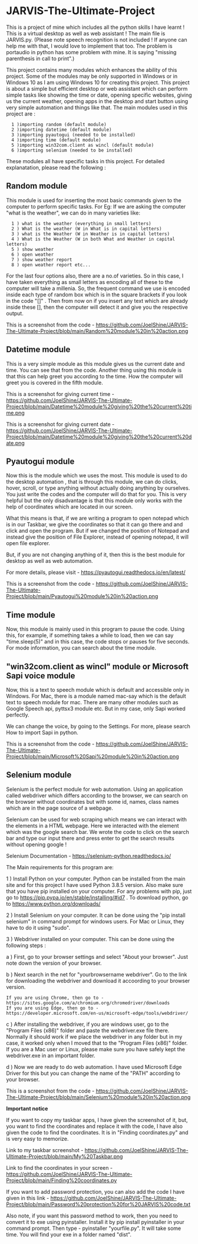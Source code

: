 # JARVIS-The-Ultimate-Project
This is a project of mine which includes all the python skills I have learnt ! This is a virtual desktop as well as web assistant ! 
The main file is JARVIS.py. (Please note speech recognition is not included ! If anyone can help me with that, 
I would love to implement that too. The problem is portaudio in python has some problem with mine. It is saying 
"missing parenthesis in call to print".)

This project contains many modules which enhances the ability of this project. Some of the modules may 
be only supported in Windows or in Windows 10 as I am using Windows 10 for creating this project. This 
project is about a simple but efficient desktop or web assistant which can perform simple tasks like
showing the time or date, opening specific websites, giving us the current weather, opening apps in the 
desktop and start button using very simple automation and things like that. The main modules used in 
this project are :

      1 )importing random (default module)
      2 )importing datetime (default module)
      3 )importing pyautogui (needed to be installed)
      4 )importing time (default module)
      5 )importing win32com.client as wincl (default module)
      6 )importing selenium (needed to be installed)

These modules all have specific tasks in this project. For detailed explanatation, please read the following :

Random module
-------------

This module is used for inserting the most basic commands given to the computer to perform specific tasks.
For Eg: If we are asking the computer "what is the weather", we can do in many varieties like:

      1 ) what is the weather (everything in small letters)
      2 ) What is the weather (W in What is in capital letters)
      3 ) what is the Weather (W in Weather is in capital letters)
      4 ) What is the Weather (W in both What and Weather in capital letters)
      5 ) show weather 
      6 ) open weather 
      7 ) show weather report 
      8 ) open weather report etc...

For the last four options also, there are a no.of varieties. So in this case, I have taken everything 
as small letters as encoding all of these to the computer will take a millenia. So, the frequent 
command we use is encoded inside each type of random box which is in the square brackets if you look
in the code "[]" . Then from now on if you insert any text which are already inside these [], then the 
computer will detect it and give you the respective output.

This is a screenshot from the code - https://github.com/JoelShine/JARVIS-The-Ultimate-Project/blob/main/Random%20module%20in%20action.png

Datetime module
---------------

This is a very simple module as this module gives us the current date and time. You can see that from 
the code. Another thing using this module is that this can help greet you according to the time.
How the computer will greet you is covered in the fifth module.

This is a screenshot for giving current time - 
https://github.com/JoelShine/JARVIS-The-Ultimate-Project/blob/main/Datetime%20module%20giving%20the%20current%20time.png

This is a screenshot for giving current date - 
https://github.com/JoelShine/JARVIS-The-Ultimate-Project/blob/main/Datetime%20module%20giving%20the%20current%20date.png

Pyautogui module 
----------------

Now this is the module which we uses the most. This module is used to do the desktop automation , that is
through this module, we can do clicks, hover, scroll, or type anything without actually doing anything
by ourselves. You just write the codes and the computer will do that for you. This is very helpful but
the only disadvantage is that this module only works with the help of coordinates which are located in
our screen. 

What this means is that, if we are writing a program to open notepad which is in our Taskbar, we 
give the coordinates so that it can go there and and click and open the program. But if we changed the
position of Notepad and instead give the position of File Explorer, instead of opening notepad, it will 
open file explorer.

But, if you are not changing anything of it, then this is the best module for desktop as well as web
automation.

For more details, please visit - https://pyautogui.readthedocs.io/en/latest/

This is a screenshot from the code - https://github.com/JoelShine/JARVIS-The-Ultimate-Project/blob/main/Pyautogui%20module%20in%20action.png

Time module
-----------

Now, this module is mainly used in this program to pause the code. Using this, for example, if something
takes a while to load, then we can say "time.sleep(5)" and in this case, the code stops or pauses for
five seconds. For mode information, you can search about the time module.

"win32com.client as wincl" module or Microsoft Sapi voice module
----------------------------------------------------------------

Now, this is a text to speech module which is default and accessible only in Windows. For Mac, there is 
a module named mac-say which is the default text to speech module for mac. There are many other modules 
such as Google Speech api, pyttsx3 module etc. But in my case, only Sapi worked perfectly.

We can change the voice, by going to the Settings. For more, please search How to import Sapi in python.

This is a screenshot from the code - https://github.com/JoelShine/JARVIS-The-Ultimate-Project/blob/main/Microsoft%20Sapi%20module%20in%20action.png

Selenium module
---------------

Selenium is the perfect module for web automation. Using an application called webdriver which differs according to the browser, we can 
search on the browser without coordinates but with some id, names, class names which are in the page source of a webpage.

Selenium can be used for web scraping which means we can interact with the elements in a HTML webpage. Here we interacted with the element which was the google search bar. We wrote the code to click on the search bar and type our input there and press enter to get the search results without opening google !

Selenium Documentation - https://selenium-python.readthedocs.io/

The Main requirements for this program are:

1 ) Install Python on your computer. Python can be installed from the main site and for this project I have used Python 3.8.5 version. Also make sure that you have pip installed on your computer. For any problems with pip, just go to https://pip.pypa.io/en/stable/installing/#id7 . To download python, go to https://www.python.org/downloads/

2 ) Install Selenium on your computer. It can be done using the "pip install selenium" in command prompt for windows users. For Mac or Linux, they have to do it using "sudo".

3 ) Webdriver installed on your computer. This can be done using the following steps :

a ) First, go to your browser settings and select "About your browser". Just note down the version
    of your browser.

b ) Next search in the net for "yourbrowsername webdriver". Go to the link for downloading the webdriver
    and download it accoording to your browser version. 

    If you are using Chrome, then go to - https://sites.google.com/a/chromium.org/chromedriver/downloads
    If you are using Edge, then go to - https://developer.microsoft.com/en-us/microsoft-edge/tools/webdriver/

c ) After installing the webdriver, if you are windows user, go to the "Program Files (x86)" folder
    and paste the webdriver.exe file there. Normally it should work if we place the webdriver in any
    folder but in my case, it worked only when I moved that to the "Program Files (x86)" folder.
    If you are a Mac user or Linux, please make sure you have safely kept the webdriver.exe in an 
    important folder.

d ) Now we are ready to do web automation. I have used Microsoft Edge Driver for this but you can 
    change the name of the "PATH" according to your browser.
    
This is a screenshot from the code - https://github.com/JoelShine/JARVIS-The-Ultimate-Project/blob/main/Selenium%20module%20in%20action.png

**Important notice**

If you want to copy my taskbar apps, I have given the screenshot of it, but, you want to find the coordinates and replace it with the code,
I have also given the code to find the coordinates. It is in "Finding coordinates.py" and is very easy to memorize.

Link to my taskbar screenshot - https://github.com/JoelShine/JARVIS-The-Ultimate-Project/blob/main/My%20Taskbar.png

Link to find the coordinates in your screen - https://github.com/JoelShine/JARVIS-The-Ultimate-Project/blob/main/Finding%20coordinates.py

If you want to add password protection, you can also add the code I have given in this link - https://github.com/JoelShine/JARVIS-The-Ultimate-Project/blob/main/Password%20protection%20for%20JARVIS%20code.txt

Also note, if you want this password method to work, then you need to convert it to exe using pyinstaller. Install it by pip install pyinstaller in your
command prompt. Then type - pyinstaller "yourfile.py". It will take some time. You will find your exe in a folder named "dist".
